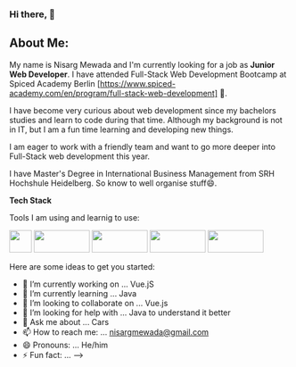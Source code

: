 ### Hi there, 👋

## About Me:

My name is Nisarg Mewada and I'm currently looking for a job as **Junior Web Developer**. I have attended Full-Stack Web Development Bootcamp at Spiced Academy Berlin [https://www.spiced-academy.com/en/program/full-stack-web-development] 🌱. 

I have become very curious about web development since my bachelors studies and learn to code during that time. Although my background is not in IT, but I am a fun time learning and developing new things.

I am eager to work with a friendly team and want to go more deeper into Full-Stack web development this year. 

I have Master's Degree in International Business Management from SRH Hochshule Heidelberg. So know to well organise stuff😄.

**Tech Stack**

Tools I am using and learnig to use:

<img src="https://upload.wikimedia.org/wikipedia/commons/9/99/Unofficial_JavaScript_logo_2.svg" height="40" width="40"> <img src="https://user-images.githubusercontent.com/73109141/148652129-f16146ce-42d3-4393-8025-739144ab52ce.png" height="40" width="100"> <img src="https://thehacktoday.com/wp-content/uploads/2017/01/1-16.png" height="40" width="100"> <img src="https://www.ppw.de/blog/wordpress/wp-content/uploads/2019/01/Vue.js-Logo.jpg" height="40" width="100"> <img src="https://www.tutorialrepublic.com/lib/images/css-illustration.png" height="40" width="100">


Here are some ideas to get you started:

- 🔭 I’m currently working on ... Vue.jS
- 🌱 I’m currently learning ... Java
- 👯 I’m looking to collaborate on ... Vue.js
- 🤔 I’m looking for help with ... Java to understand it better
- 💬 Ask me about ... Cars
- 📫 How to reach me: ... nisargmewada@gmail.com
- 😄 Pronouns: ... He/him
- ⚡ Fun fact: ... 
-->
